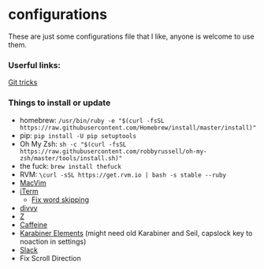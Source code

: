 configurations
==============

These are just some configurations file that I like, anyone is welcome to use them.

### Userful links:

[Git tricks](http://git-scm.com/book/en/Git-Basics-Tips-and-Tricks)


### Things to install or update

* homebrew: `/usr/bin/ruby -e "$(curl -fsSL https://raw.githubusercontent.com/Homebrew/install/master/install)"`
* pip: `pip install -U pip setuptools`
* Oh My Zsh: `sh -c "$(curl -fsSL https://raw.githubusercontent.com/robbyrussell/oh-my-zsh/master/tools/install.sh)"`
* the fuck: `brew install thefuck`
* RVM: `\curl -sSL https://get.rvm.io | bash -s stable --ruby`
* [MacVim](http://macvim-dev.github.io/macvim/)
* [iTerm](https://www.iterm2.com/downloads.html)
  * [Fix word skipping](https://apple.stackexchange.com/questions/154292/iterm-going-one-word-backwards-and-forwards)
* [divvy](http://mizage.com/divvy/)
* [Z](https://github.com/rupa/z)
* [Caffeine](http://lightheadsw.com/caffeine/)
* [Karabiner Elements](https://github.com/tekezo/Karabiner-Elements) (might need old Karabiner and Seil, capslock key to noaction in settings)
* [Slack](https://slack.com/downloads)
* Fix Scroll Direction

